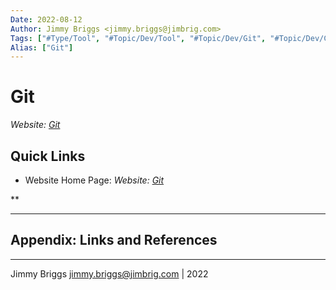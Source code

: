 ```yaml
---
Date: 2022-08-12
Author: Jimmy Briggs <jimmy.briggs@jimbrig.com>
Tags: ["#Type/Tool", "#Topic/Dev/Tool", "#Topic/Dev/Git", "#Topic/Dev/CLI"]
Alias: ["Git"]
---
```


# Git
*Website: [Git](https://git-scm.com/)*


## Quick Links

- Website Home Page: *Website: [Git](https://git-scm.com/)*



**

***

## Appendix: Links and References

***

Jimmy Briggs <jimmy.briggs@jimbrig.com> | 2022